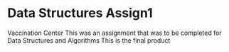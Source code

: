 # Data Structures Assign1
Vaccination Center
This was an assignment that was to be completed for Data Structures and Algorithms
This is the final product
